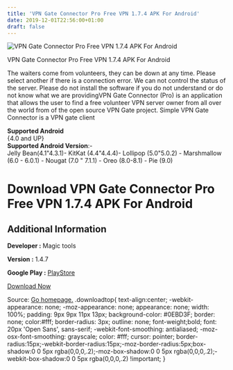 ```yaml
---
title: 'VPN Gate Connector Pro Free VPN 1.7.4 APK For Android'
date: 2019-12-01T22:56:00+01:00
draft: false
---
```


![VPN Gate Connector Pro Free VPN 1.7.4 APK For Android](https://i0.wp.com/apkhome.net/wp-content/uploads/2019/12/VPN-Gate-Connector-Pro-Free-VPN-1.7.4.png "VPN Gate Connector Pro Free VPN 1.7.4 APK For Android")

  

VPN Gate Connector Pro Free VPN 1.7.4 APK For Android

The waiters come from volunteers, they can be down at any time. Please select another if there is a connection error. We can not control the status of the server. Please do not install the software if you do not understand or do not know what we are providingVPN Gate Connector (Pro) is an application that allows the user to find a free volunteer VPN server owner from all over the world from of the open source VPN Gate project. Simple VPN Gate Connector is a VPN gate client

**Supported Android**  
{4.0 and UP}  
**Supported Android Version**:-  
Jelly Bean(4.1"4.3.1)- KitKat (4.4"4.4.4)- Lollipop (5.0"5.0.2) - Marshmallow (6.0 - 6.0.1) - Nougat (7.0 " 7.1.1) - Oreo (8.0-8.1) - Pie (9.0)

Download VPN Gate Connector Pro Free VPN 1.7.4 APK For Android
==============================================================

Additional Information
----------------------

**Developer :** Magic tools

**Version :** 1.4.7

**Google Play :** [PlayStore](https://play.google.com/store/apps/details?id=vn.unlimit.vpngatepro)

  

[Download Now](https://store4app.co/post/vpn-gate-connector-pro-free-vpn-1-7-4-apk-for-android_1575224286)

  
Source: [Go homepage.](https://store4app.co/post/vpn-gate-connector-pro-free-vpn-1-7-4-apk-for-android_1575224286) .downloadtop{ text-align:center; -webkit-appearance: none; -moz-appearance: none; appearance: none; width: 100%; padding: 9px 9px 11px 13px; background-color: #0EBD3F; border: none; color:#fff; border-radius: 3px; outline: none; font-weight;bold; font: 20px 'Open Sans', sans-serif; -webkit-font-smoothing: antialiased; -moz-osx-font-smoothing: grayscale; color: #fff; cursor: pointer; border-radius:15px;-webkit-border-radius:15px;-moz-border-radius:5px;box-shadow:0 0 5px rgba(0,0,0,.2);-moz-box-shadow:0 0 5px rgba(0,0,0,.2);-webkit-box-shadow:0 0 5px rgba(0,0,0,.2) !important; }